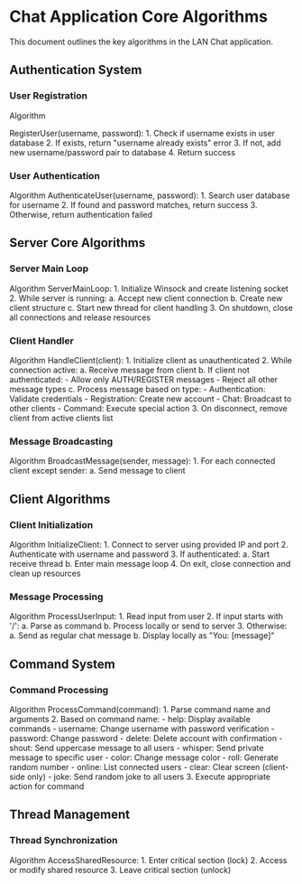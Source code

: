 # Chat Application Core Algorithms

This document outlines the key algorithms in the LAN Chat application.

## Authentication System

### User Registration

Algorithm

RegisterUser(username, password): 1. Check if username exists in user database 2. If exists, return "username already exists" error 3. If not, add new username/password pair to database 4. Return success

### User Authentication

Algorithm AuthenticateUser(username, password): 1. Search user database for username 2. If found and password matches, return success 3. Otherwise, return authentication failed

## Server Core Algorithms

### Server Main Loop

Algorithm ServerMainLoop: 1. Initialize Winsock and create listening socket 2. While server is running: a. Accept new client connection b. Create new client structure c. Start new thread for client handling 3. On shutdown, close all connections and release resources

### Client Handler

Algorithm HandleClient(client): 1. Initialize client as unauthenticated 2. While connection active: a. Receive message from client b. If client not authenticated: - Allow only AUTH/REGISTER messages - Reject all other message types c. Process message based on type: - Authentication: Validate credentials - Registration: Create new account - Chat: Broadcast to other clients - Command: Execute special action 3. On disconnect, remove client from active clients list

### Message Broadcasting

Algorithm BroadcastMessage(sender, message): 1. For each connected client except sender: a. Send message to client

## Client Algorithms

### Client Initialization

Algorithm InitializeClient: 1. Connect to server using provided IP and port 2. Authenticate with username and password 3. If authenticated: a. Start receive thread b. Enter main message loop 4. On exit, close connection and clean up resources

### Message Processing

Algorithm ProcessUserInput: 1. Read input from user 2. If input starts with '/': a. Parse as command b. Process locally or send to server 3. Otherwise: a. Send as regular chat message b. Display locally as "You: [message]"

## Command System

### Command Processing

Algorithm ProcessCommand(command): 1. Parse command name and arguments 2. Based on command name: - help: Display available commands - username: Change username with password verification - password: Change password - delete: Delete account with confirmation - shout: Send uppercase message to all users - whisper: Send private message to specific user - color: Change message color - roll: Generate random number - online: List connected users - clear: Clear screen (client-side only) - joke: Send random joke to all users 3. Execute appropriate action for command

## Thread Management

### Thread Synchronization

Algorithm AccessSharedResource: 1. Enter critical section (lock) 2. Access or modify shared resource 3. Leave critical section (unlock)
